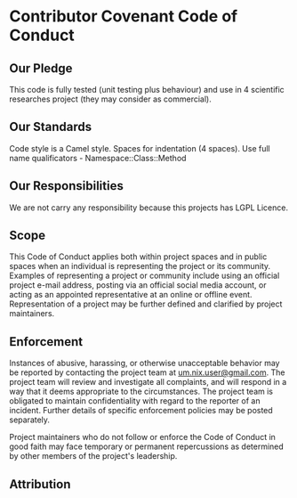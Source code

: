 # Contributor Covenant Code of Conduct

## Our Pledge

This code is fully tested (unit testing plus behaviour) and use in 4 scientific researches project (they may consider as commercial).

## Our Standards

Code style is a Camel style.
Spaces for indentation (4 spaces).
Use full name qualificators - Namespace::Class::Method

## Our Responsibilities

We are not carry any responsibility because this projects has LGPL Licence.

## Scope

This Code of Conduct applies both within project spaces and in public spaces when an individual is representing the project or its community. Examples of representing a project or community include using an official project e-mail address, posting via an official social media account, or acting as an appointed representative at an online or offline event. Representation of a project may be further defined and clarified by project maintainers.

## Enforcement

Instances of abusive, harassing, or otherwise unacceptable behavior may be reported by contacting the project team at um.nix.user@gmail.com. The project team will review and investigate all complaints, and will respond in a way that it deems appropriate to the circumstances. The project team is obligated to maintain confidentiality with regard to the reporter of an incident. Further details of specific enforcement policies may be posted separately.

Project maintainers who do not follow or enforce the Code of Conduct in good faith may face temporary or permanent repercussions as determined by other members of the project's leadership.

## Attribution
